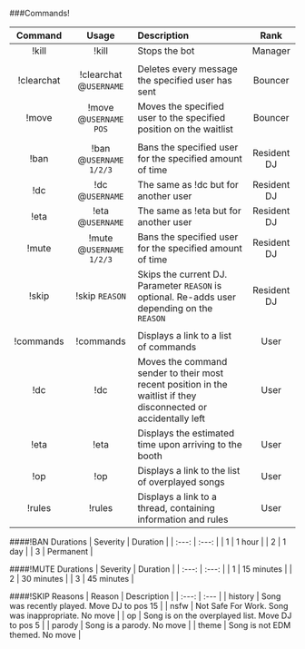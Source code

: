 ###Commands!

| Command | Usage | Description | Rank |
| :---: | :---: | :--- | :---: |
| !kill | !kill | Stops the bot | Manager |
| | | |
| !clearchat | !clearchat @`USERNAME` | Deletes every message the specified user has sent | Bouncer |
| !move | !move @`USERNAME` `POS` | Moves the specified user to the specified position on the waitlist | Bouncer |
| | | |
| !ban | !ban @`USERNAME` `1/2/3` | Bans the specified user for the specified amount of time | Resident DJ |
| !dc | !dc @`USERNAME` | The same as !dc but for another user | Resident DJ |
| !eta | !eta @`USERNAME` | The same as !eta but for another user | Resident DJ |
| !mute | !mute @`USERNAME` `1/2/3` | Bans the specified user for the specified amount of time | Resident DJ |
| !skip | !skip `REASON` | Skips the current DJ. Parameter `REASON` is optional. Re-adds user depending on the `REASON` | Resident DJ |
| | | |
| !commands | !commands | Displays a link to a list of commands | User |
| !dc | !dc | Moves the command sender to their most recent position in the waitlist if they disconnected or accidentally left | User |
| !eta | !eta | Displays the estimated time upon arriving to the booth | User |
| !op | !op | Displays a link to the list of overplayed songs | User |
| !rules | !rules | Displays a link to a thread, containing information and rules | User |

####!BAN Durations
| Severity | Duration |
| :---: | :---: |
| 1 | 1 hour |
| 2 | 1 day |
| 3 | Permanent |

####!MUTE Durations
| Severity | Duration |
| :---: | :---: |
| 1 | 15 minutes |
| 2 | 30 minutes |
| 3 | 45 minutes |

####!SKIP Reasons
| Reason | Description |
| :---: | :--- |
| history | Song was recently played. Move DJ to pos 15 |
| nsfw | Not Safe For Work. Song was inappropriate. No move |
| op | Song is on the overplayed list. Move DJ to pos 5 |
| parody | Song is a parody. No move |
| theme | Song is not EDM themed. No move |
